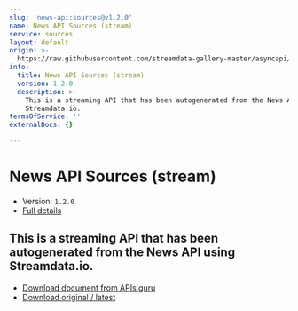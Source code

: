 ```yaml
---
slug: 'news-api:sources@v1.2.0'
name: News API Sources (stream)
service: sources
layout: default
origin: >-
  https://raw.githubusercontent.com/streamdata-gallery-master/asyncapi/master/_listings/news-api/news-api-sources-stream-async.md
info:
  title: News API Sources (stream)
  version: 1.2.0
  description: >-
    This is a streaming API that has been autogenerated from the News API using
    Streamdata.io.
termsOfService: ''
externalDocs: {}

---
```

# News API Sources (stream)

* Version: `1.2.0`
* [Full details](../html/news-api:sources@v1.2.0.html)




## This is a streaming API that has been autogenerated from the News API using Streamdata.io.



* [Download document from APIs.guru](https://raw.githubusercontent.com/APIs-guru/asyncapi-directory/master/docs/APIs/news-api%3Asources%40v1.2.0.yaml)
* [Download original / latest](https://raw.githubusercontent.com/streamdata-gallery-master/asyncapi/master/_listings/news-api/news-api-sources-stream-async.md)

<script type="application/ld+json">
{
  "@context": "http://schema.org/",
  "@type": "WebAPI",
  "description": "This is a streaming API that has been autogenerated from the News API using Streamdata.io.",
  "documentation": "",

  "name": "News API Sources (stream)"
}
</script>
